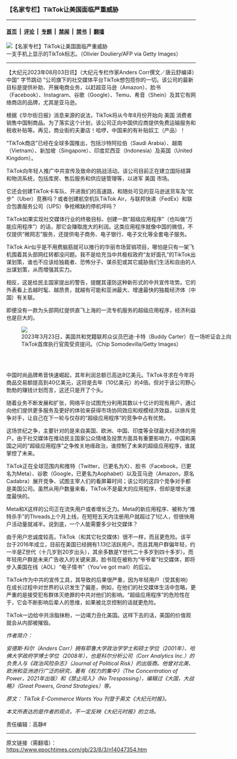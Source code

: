 ### 【名家专栏】TikTok让美国面临严重威胁

---

#### [首页](../../../..?n14047354) &nbsp;|&nbsp; [评论](../../../../../epoch-comment?n14047354) &nbsp;|&nbsp; [专题](../../../../../epoch-special?n14047354) &nbsp;|&nbsp; [禁闻](../../../../../epoch-news?n14047354) &nbsp;|&nbsp; [禁书](../../../../../books?n14047354) &nbsp;|&nbsp; [翻墙](https://github.com/gfw-breaker/nogfw/blob/master/README.md?n14047354)


<div><img alt="【名家专栏】TikTok让美国面临严重威胁" class="attachment-djy_600_400 size-djy_600_400 wp-post-image" src="https://i.epochtimes.com/assets/uploads/2023/08/id14047358-GettyImages-1248379314-870x522-600x384.jpg"/>
<div class="caption">
 一支手机上显示的TikTok标志。（Olivier Douliery/AFP via Getty Images）
</div></div><hr/><div class="post_content" id="artbody" itemprop="articleBody">
 <!-- article content begin -->
 <p>
  【大纪元2023年08月03日讯】（大纪元专栏作家Anders Corr撰文／唐云舒编译）中国“
  <ok href="https://www.epochtimes.com/gb/tag/%E5%AD%97%E8%8A%82%E8%B7%B3%E5%8A%A8.html">
   字节跳动
  </ok>
  ”公司旗下的社交媒体平台TikTok想包揽你的一切。该公司的最新目标是提供补助、开展电商业务，以赶超亚马逊（Amazon）、脸书（Facebook）、Instagram、谷歌（Google）、Temu、希音（Shein）及其它有网络商店的品牌，尤其是亚马逊。
 </p>
 <p>
  根据《华尔街日报》消息来源的说法，TikTok将从今年8月份开始向
  <ok href="https://www.epochtimes.com/gb/tag/%E7%BE%8E%E5%9B%BD.html">
   美国
  </ok>
  消费者销售中国制商品。为了落实这个计划，该公司正向中国供应商提供免费运输服务和税收补贴等。再见，商业街的夫妻店！哈啰，中国来的有补贴奴工（产品）！
 </p>
 <p>
  “TikTok商店”已经在全球多国推出，包括沙特阿拉伯（Saudi Arabia）、越南（Vietnam）、新加坡（Singapore）、印度尼西亚（Indonesia）及英国（United Kingdom）。
 </p>
 <p>
  TikTok向年轻人推广中共宣传及致命的挑战活动。该公司目前正在建立国际结算和物流系统，包括库房、售后服务和供应链管理等，以进军
  <ok href="https://www.epochtimes.com/gb/tag/%E7%BE%8E%E5%9B%BD.html">
   美国
  </ok>
  市场。
 </p>
 <p>
  它还会创建TikTok卡车队、开进我们的高速路，和随处可见的亚马逊送货车及“优步”（Uber）竞赛吗？或者创建航空机队TikTok Air，与联邦快递（FedEx）和联合包裹服务公司（UPS）争抢稀缺的停机坪吗？
 </p>
 <p>
  TikTok如果实现社交媒体行业的终极目标、创建一款“超级应用程序”（也叫做“万能应用程序”）的话，那它会赚取庞大的利润。这类应用程序就像中国的微信，不仅提供“微网志”服务，还提供电子商务、电子银行、电子文化等全套电子服务。
 </p>
 <p>
  TikTok Air似乎是不用费脑筋就可以推行的华丽市场营销项目，哪怕是只有一架飞机围着其头部网红转都没问题。我不是给充当中共极权政府“友好面孔”的TikTok出谋划策，谁也不应该给独裁者、恐怖分子、谋杀犯或其它威胁我们生活和自由的人出谋划策，从而增强其实力。
 </p>
 <p>
  相反，这是给民主国家提出的警告，提醒其谨防这种新形式的中共宣传攻势。它的外表看上去越时髦、越昂贵，就越有可能和亚洲最大、增速最快的独裁经济体（中国）有关联。
 </p>
 <p>
  即便没有一款为头部网红提供直飞上海的一流专机服务的超级应用程序，经济利益也是巨大的。
 </p>
 <figure class="wp-caption aligncenter" style="width: 600px">
  <ok href=" https://img.theepochtimes.com/assets/uploads/2023/03/28/id5155889-GettyImages-1475628259-1200x800.jpg" rel="noreferrer noopener" target="_blank">
   <img class="" src="https://img.theepochtimes.com/assets/uploads/2023/03/28/id5155889-GettyImages-1475628259-1200x800.jpg"/>
  </ok>
  <br/><figcaption class="wp-caption-text">
   2023年3月23日，美国共和党籍联邦众议员巴迪‧卡特（Buddy Carter）在一场听证会上向TikTok首席执行官周受资提问。（Chip Somodevilla/Getty Images）
  </figcaption><br/>
 </figure><br/>
 <p>
  中国时尚品牌希音快速崛起，其年利润总额已高达8亿美元。TikTok寻求在今年将商品交易额提高到40亿美元，这将是去年（10亿美元）的4倍。但对于该公司野心勃勃的赚钱计划而言，这还只是开了个头。
 </p>
 <p>
  随着业务不断发展和扩张，网络平台试图充分利用其数以十亿计的现有用户，通过向他们提供更多服务及更好的体验来获得市场协同效应和规模经济效益，以排斥竞争对手，让自己在下一轮与仅存的“超级应用程序”的竞争中占有优势。
 </p>
 <p>
  这场世纪之争，主要针对的是来自美国、欧洲、中国、印度等全球最大经济体的用户。由于社交媒体在推动民主国家公众情绪及投票方面具有重要影响力，中国和美国之间的“超级应用程序”之争攸关地缘政治，谁控制了未来的超级应用程序，谁就掌控了未来。
 </p>
 <p>
  TikTok正在全球范围内和推特（Twitter，已更名为X）、脸书（Facebook，已更名为Meta）、谷歌（Google，已更名为Aophabet）以及亚马逊（Amazon，原名Cadabra）展开竞争、试图主宰人们的看屏幕时间；该公司的这四个竞争对手都是美国公司。虽然从用户数量来看，TikTok不是最大的应用程序，但却是增长速度最快的。
 </p>
 <p>
  Meta和X这样的公司正在流失用户或者增长乏力。Meta的新应用程序、被称为“推特杀手”的Threads上个月上线，在短短五天内注册用户就超过了1亿人，但很快用户活动量就减半。说到底，一个人能需要多少社交媒体？
 </p>
 <p>
  由于用户忠诚度较高，TikTok（和其它社交媒体）很不一样，而且更危险。该平台于2016年成立，目前在美国已经拥有1.13亿活跃用户。而且其用户群偏年轻，约一半是Z世代（十几岁到20岁出头），其余多数是Y世代二十多岁到四十多岁）。而年轻用户群是未来广告收入的关键来源，脸书现在被称为“爷爷辈”社交媒体，即将步入美国在线（AOL）“电子情书”（You’ve got mail）的后尘。
 </p>
 <p>
  TikTok作为中共的宣传工具，其导致的后果很严重，因为年轻用户（受其影响）在成长过程中对世界的认识发生了偏差，例如，在他们的社交媒体生活中忽略，更严重的是接受犯有群体灭绝罪的中共对他们的影响。“超级应用程序”的危险性在于，它会不断影响后辈人的思维，如果被北京控制的话就更危险。
 </p>
 <p>
  TikTok一边给中共涂脂抹粉，一边竭力丑化美国。这样下去的话，美国的价值观就会从内部被摧毁。
 </p>
 <p>
  <em>
   作者简介：
  </em>
 </p>
 <p>
  <em>
   安德斯·科尔（Anders Corr）拥有耶鲁大学政治学学士和硕士学位（2001年）、哈佛大学政府学博士学位（2008年），也是科尔分析公司（Corr Analytics Inc.）的负责人与《政治风险杂志》（Journal of Political Risk）的出版商。他曾对北美、欧洲和亚洲进行广泛的研究，著有《权力的集中》（The Concentration of Power，2021年出版）和《禁止闯入》（No Trespassing），编辑过《大国，大战略》（Great Powers, Grand Strategies）等。
  </em>
 </p>
 <p>
  <em>
   原文：
   <ok href="https://www.theepochtimes.com/opinion/tiktok-e-commerce-wants-you-5429056">
    TikTok E-Commerce Wants You
   </ok>
   刊登于英文《大纪元时报》。
  </em>
 </p>
 <p>
  <em>
   本文所表达的是作者的观点，不一定反映《大纪元时报》的立场。
  </em>
 </p>
 <p>
  责任编辑：高静#
 </p>
 <!-- article content end -->
 <div id="below_article_ad">
 </div>
</div>


---

原文链接（需翻墙）：https://www.epochtimes.com/gb/23/8/3/n14047354.htm